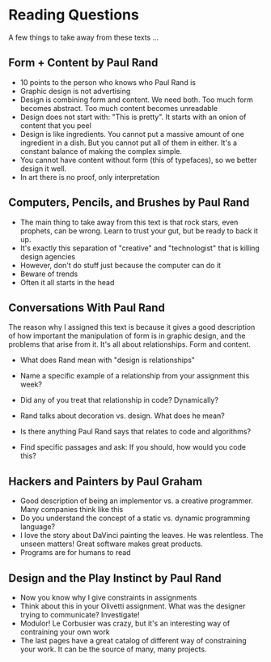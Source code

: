 Reading Questions
=================

A few things to take away from these texts ...

Form + Content by Paul Rand
---------------------------

* 10 points to the person who knows who Paul Rand is
* Graphic design is not advertising
* Design is combining form and content. We need both. Too much form becomes abstract. Too much content becomes unreadable
* Design does not start with: "This is pretty". It starts with an onion of content that you peel
* Design is like ingredients. You cannot put a massive amount of one ingredient in a dish. But you cannot put all of them in either. It's a constant balance of making the complex simple.
* You cannot have content without form (this of typefaces), so we better design it well.
* In art there is no proof, only interpretation


Computers, Pencils, and Brushes by Paul Rand
--------------------------------------------

* The main thing to take away from this text is that rock stars, even prophets, can be wrong. Learn to trust your gut, but be ready to back it up.
* It's exactly this separation of "creative" and "technologist" that is killing design agencies
* However, don't do stuff just because the computer can do it
* Beware of trends
* Often it all starts in the head


Conversations With Paul Rand
----------------------------

The reason why I assigned this text is because it gives a good description of how important the manipulation of form is in graphic design, and the problems that arise from it. It's all about relationships. Form and content.

* What does Rand mean with "design is relationships"
* Name a specific example of a relationship from your assignment this week?
* Did any of you treat that relationship in code? Dynamically?
* Rand talks about decoration vs. design. What does he mean?

* Is there anything Paul Rand says that relates to code and algorithms?
* Find specific passages and ask: If you should, how would you code this?


Hackers and Painters by Paul Graham
----------------------------------

* Good description of being an implementor vs. a creative programmer. Many companies think like this
* Do you understand the concept of a static vs. dynamic programming language?
* I love the story about DaVinci painting the leaves. He was relentless. The unseen matters! Great software makes great products.
* Programs are for humans to read


Design and the Play Instinct by Paul Rand
------------------------------------------

* Now you know why I give constraints in assignments
* Think about this in your Olivetti assignment. What was the designer trying to communicate? Investigate!
* Modulor! Le Corbusier was crazy, but it's an interesting way of contraining your own work
* The last pages have a great catalog of different way of constraining your work. It can be the source of many, many projects.